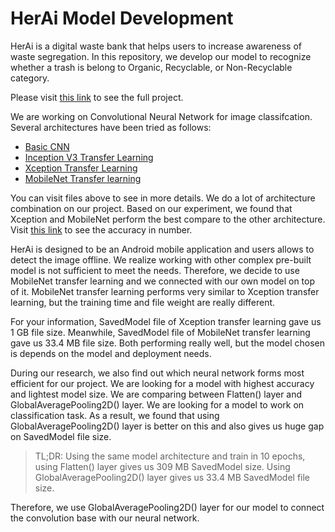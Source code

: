 # HerAi Model Development
HerAi is a digital waste bank that helps users to increase awareness of waste segregation.
In this repository, we develop our model to recognize whether a trash is belong to Organic, Recyclable, or Non-Recyclable category.

Please visit [this link](https://github.com/heriirianto/Capstone-Project-Bangkit2022) to see the full project.

We are working on Convolutional Neural Network for image classifcation. Several architectures have been tried as follows:
* [Basic CNN](https://github.com/samleonnn/HerAi-Model-Development/blob/main/WasteSegregation_modelDev.ipynb)
* [Inception V3 Transfer Learning](https://github.com/samleonnn/HerAi-Model-Development/blob/main/WasteSegregation_TransferLearning_InceptionV3.ipynb)
* [Xception Transfer Learning](https://github.com/samleonnn/HerAi-Model-Development/blob/main/WasteSegregation_TransferLearning_Xception.ipynb)
* [MobileNet Transfer learning](https://github.com/samleonnn/HerAi-Model-Development/blob/main/WasteSegregation_TransferLearning_MobileNet.ipynb)

You can visit files above to see in more details. We do a lot of architecture combination on our project. Based on our experiment, we found that Xception and MobileNet perform the best compare to the other architecture. Visit [this link](https://docs.google.com/spreadsheets/d/1-Bg4fKHLPqKrv1XUlZrT1bGuUyATv9mq/edit?usp=sharing&ouid=111090360116109745014&rtpof=true&sd=true) to see the accuracy in number.

HerAi is designed to be an Android mobile application and users allows to detect the image offline. We realize working with other complex pre-built model is not sufficient to meet the needs. Therefore, we decide to use MobileNet transfer learning and we connected with our own model on top of it. MobileNet transfer learning performs very similar to Xception transfer learning, but the training time and file weight are really different.

For your information, SavedModel file of Xception transfer learning gave us 1 GB file size. Meanwhile, SavedModel file of MobileNet transfer learning gave us 33.4 MB file size. Both performing really well, but the model chosen is depends on the model and deployment needs.

During our research, we also find out which neural network forms most efficient for our project. We are looking for a model with highest accuracy and lightest model size. We are comparing between Flatten() layer and GlobalAveragePooling2D() layer. We are looking for a model to work on classification task. As a result, we found that using GlobalAveragePooling2D() layer is better on this and also gives us huge gap on SavedModel file size.
>TL;DR: Using the same model architecture and train in 10 epochs, using Flatten() layer gives us 309 MB SavedModel size. Using GlobalAveragePooling2D() layer gives us 33.4 MB SavedModel file size.

Therefore, we use GlobalAveragePooling2D() layer for our model to connect the convolution base with our neural network.
